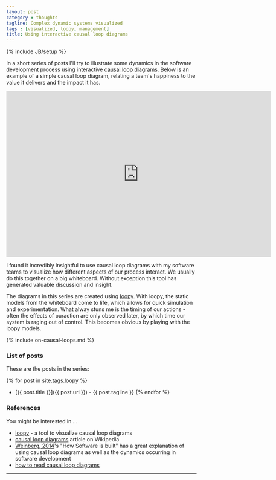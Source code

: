 ```yaml
---
layout: post
category : thoughts
tagline: Complex dynamic systems visualized
tags : [visualized, loopy, management]
title: Using interactive causal loop diagrams
---
```


{% include JB/setup %}

In a short series of posts I'll try to illustrate some dynamics
in the software development process
using interactive [causal loop diagrams].
Below is an example of a simple causal loop diagram,
relating a team's happiness to the value it delivers and the impact it has.

<iframe width="700" height="440" frameborder="0" src="http://ncase.me/loopy/v1.1/?embed=1&data=[[[11,240,166,0.5,%22Team's%2520Hapiness%22,3],[12,535,164,0.5,%22Team's%2520Impact%22,3],[13,389,331,0.5,%22Delivered%2520Value%22,3]],[[11,13,-3,1,0],[13,12,-23,1,0],[12,11,-8,1,0]],[],13%5D"></iframe>

I found it incredibly insightful 
to use causal loop diagrams with my software teams 
to visualize how different aspects of our process interact.
We usually do this together on a big whiteboard. 
Without exception this tool has generated valuable discussion and insight. 

The diagrams in this series are created using [loopy].
With loopy, the static models from the whiteboard come to life,
which allows for quick simulation and experimentation.
What alway stuns me is the timing of our actions -
often the effects of ouraction are only observed later,
by which time our system is raging out of control.
This becomes obvious by playing with the loopy models.

{% include on-causal-loops.md %}

### List of posts

These are the posts in the series:

{% for post in site.tags.loopy %}
 * [{{ post.title }}]({{ post.url }}) - {{ post.tagline }}
{% endfor %}

### References

You might be interested in ...

 * [loopy] - a tool to visualize causal loop diagrams
 * [causal loop diagrams] article on Wikipedia
 * [Weinberg, 2014]'s "How Software is built" 
   has a great explanation of using causal loop diagrams
   as well as the dynamics occurring in software development 
 * [how to read causal loop diagrams]

---

 [loopy]: http://ncase.me/loopy/
 [causal loop diagrams]: https://en.wikipedia.org/wiki/Causal_loop_diagram
 [Weinberg, 2014]: https://leanpub.com/howsoftwareisbuilt
 [how to read causal loop diagrams]: https://systemsandus.com/2012/08/15/learn-to-read-clds/
